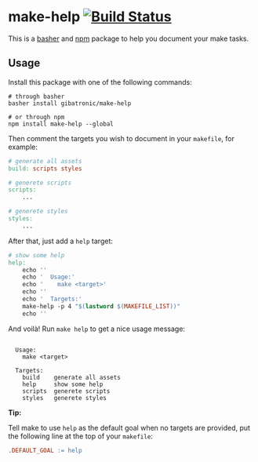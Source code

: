 # make-help [![Build Status](https://travis-ci.org/gibatronic/make-help.svg?branch=master)](https://travis-ci.org/gibatronic/make-help)

This is a [basher](https://github.com/basherpm/basher) and [npm](https://www.npmjs.com/) package to help you document your make tasks.

## Usage

Install this package with one of the following commands:

```shell
# through basher
basher install gibatronic/make-help

# or through npm
npm install make-help --global
```

Then comment the targets you wish to document in your `makefile`, for example:

```Makefile
# generate all assets
build: scripts styles

# generete scripts
scripts:
	...

# generete styles
styles:
	...
```

After that, just add a `help` target:

```Makefile
# show some help
help:
	echo ''
	echo '  Usage:'
	echo '    make <target>'
	echo ''
	echo '  Targets:'
	make-help -p 4 "$(lastword $(MAKEFILE_LIST))"
	echo ''
```

And voilà! Run `make help` to get a nice usage message:

```

  Usage:
    make <target>

  Targets:
    build    generate all assets
    help     show some help
    scripts  generete scripts
    styles   generete styles

```

**Tip:**

Tell make to use `help` as the default goal when no targets are provided, put the following line at the top of your `makefile`:

```Makefile
.DEFAULT_GOAL := help
```
